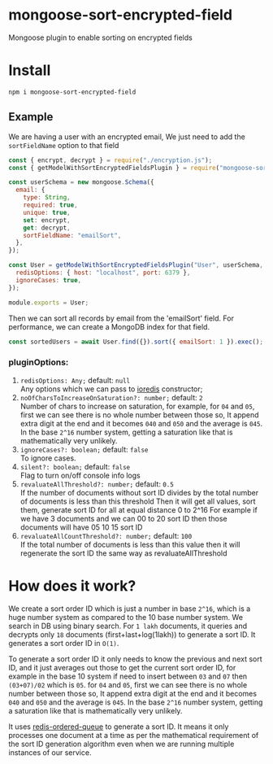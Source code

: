 # mongoose-sort-encrypted-field

Mongoose plugin to enable sorting on encrypted fields

# Install

```
npm i mongoose-sort-encrypted-field
```

## Example

We are having a user with an encrypted email, We just need to add the `sortFieldName` option to that field

```javascript
const { encrypt, decrypt } = require("./encryption.js");
const { getModelWithSortEncryptedFieldsPlugin } = require("mongoose-sort-encrypted-field");

const userSchema = new mongoose.Schema({
  email: {
    type: String,
    required: true,
    unique: true,
    set: encrypt,
    get: decrypt,
    sortFieldName: "emailSort",
  },
});

const User = getModelWithSortEncryptedFieldsPlugin("User", userSchema, {
  redisOptions: { host: "localhost", port: 6379 },
  ignoreCases: true,
});

module.exports = User;
```

Then we can sort all records by email from the 'emailSort' field. For performance, we can create a MongoDB index for that field.

```javascript
const sortedUsers = await User.find({}).sort({ emailSort: 1 }).exec();
```

### pluginOptions:

  1. `redisOptions: Any;` default: `null` <br>
    Any options which we can pass to [ioredis]((https://www.npmjs.com/package/ioredis) ) constructor; 
  2. `noOfCharsToIncreaseOnSaturation?: number;` default: `2` <br>
    Number of chars to increase on saturation, for example, 
    for `04` and `05`, first we can see there is no whole number between those 
    so, It append extra digit at the end and it becomes `040` and `050` and the average is `045`.
    In the base `2^16` number system, getting a saturation like that is mathematically very unlikely.
  3. `ignoreCases?: boolean;` default: `false` <br>
    To ignore cases.
  4. `silent?: boolean;` default: `false` <br>
    Flag to turn on/off console info logs
  5. `revaluateAllThreshold?: number;` default: `0.5` <br>
    If the number of documents without sort ID divides by the total number of documents is less than this threshold
    Then it will get all values, sort them, generate sort ID for all at equal distance 0 to 2^16
    For example if we have 3 documents and we can 00 to 20 sort ID 
    then those documents will have 05 10 15 sort ID
  6. `revaluateAllCountThreshold?: number;` default: `100` <br>
    If the total number of documents is less than this value 
    then it will regenerate the sort ID the same way as revaluateAllThreshold

# How does it work?

We create a sort order ID which is just a number in base `2^16`, which is a huge number system as compared to the 10 base number system. We search in DB using binary search. For `1 lakh` documents, it queries and decrypts only `18` documents (first+last+log(1lakh)) to generate a sort ID. It generates a sort order ID in `O(1)`.

To generate a sort order ID it only needs to know the previous and next sort ID, and it just averages out those to get the current sort order ID, for example in the base 10 system if need to insert between `03` and `07` then `(03+07)/02` which is `05`. for `04` and `05`, first we can see there is no whole number between those so, It append extra digit at the end and it becomes `040` and `050` and the average is `045`. In the base `2^16` number system, getting a saturation like that is mathematically very unlikely.

It uses [redis-ordered-queue](https://www.npmjs.com/package/redis-ordered-queue) to generate a sort ID. It means it only processes one document at a time as per the mathematical requirement of the sort ID generation algorithm even when we are running multiple instances of our service.
